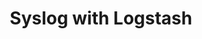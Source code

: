 ---
title: "Syslog with Logstash"
description: "Syslog with Logstash"
tags: 
- Linux
- Observability
- DevOps
- Monitoring 
- APM
- Elasticsearch
- Elastic Stack
- ELK Stack
- Logstash
sidebar_position: 14
last_update:
  date: 12/30/2022
---